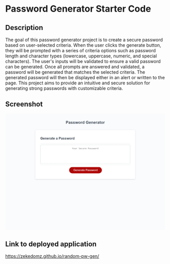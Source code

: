 # Password Generator Starter Code

## Description
The goal of this password generator project is to create a secure password based on user-selected criteria. When the user clicks the generate button, they will be prompted with a series of criteria options such as password length and character types (lowercase, uppercase, numeric, and special characters). The user's inputs will be validated to ensure a valid password can be generated. Once all prompts are answered and validated, a password will be generated that matches the selected criteria. The generated password will then be displayed either in an alert or written to the page. This project aims to provide an intuitive and secure solution for generating strong passwords with customizable criteria.

## Screenshot
![Deployed Application Screenshot](https://raw.githubusercontent.com/zekedomz/random-pw-gen/main/Images/deployed-application-screenshot.png)

## Link to deployed application
https://zekedomz.github.io/random-pw-gen/